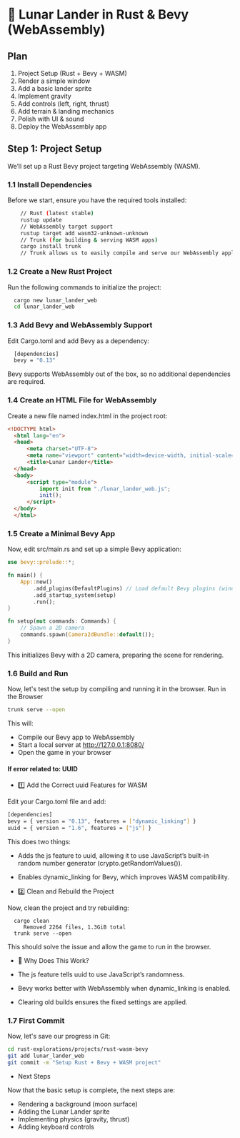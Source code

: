 # 🚀 Lunar Lander in Rust & Bevy (WebAssembly)

## Plan

1. Project Setup (Rust + Bevy + WASM)
2. Render a simple window
3. Add a basic lander sprite
4. Implement gravity
5. Add controls (left, right, thrust)
6. Add terrain & landing mechanics
7. Polish with UI & sound
8. Deploy the WebAssembly app

## Step 1: Project Setup

We’ll set up a Rust Bevy project targeting WebAssembly (WASM).

### 1.1 Install Dependencies

Before we start, ensure you have the required tools installed:

```bash
    // Rust (latest stable)
    rustup update
    // WebAssembly target support
    rustup target add wasm32-unknown-unknown
    // Trunk (for building & serving WASM apps)
    cargo install trunk
    // Trunk allows us to easily compile and serve our WebAssembly application.
```

### 1.2 Create a New Rust Project

Run the following commands to initialize the project:

```bash
  cargo new lunar_lander_web
  cd lunar_lander_web
```

### 1.3 Add Bevy and WebAssembly Support

Edit Cargo.toml and add Bevy as a dependency:

```bash
  [dependencies]
  bevy = "0.13"
```

Bevy supports WebAssembly out of the box, so no additional dependencies are required.

### 1.4 Create an HTML File for WebAssembly

Create a new file named index.html in the project root:

```html
<!DOCTYPE html>
  <html lang="en">
  <head>
      <meta charset="UTF-8">
      <meta name="viewport" content="width=device-width, initial-scale=1.0">
      <title>Lunar Lander</title>
  </head>
  <body>
      <script type="module">
          import init from "./lunar_lander_web.js";
          init();
      </script>
  </body>
  </html>
```

### 1.5 Create a Minimal Bevy App

Now, edit src/main.rs and set up a simple Bevy application:

```rust
use bevy::prelude::*;

fn main() {
    App::new()
        .add_plugins(DefaultPlugins) // Load default Bevy plugins (window, rendering, input, etc.)
        .add_startup_system(setup)
        .run();
}

fn setup(mut commands: Commands) {
    // Spawn a 2D camera
    commands.spawn(Camera2dBundle::default());
}
```

This initializes Bevy with a 2D camera, preparing the scene for rendering.

### 1.6 Build and Run

Now, let's test the setup by compiling and running it in the browser.
Run in the Browser

```bash
trunk serve --open
```

This will:

- Compile our Bevy app to WebAssembly
- Start a local server at <http://127.0.0.1:8080/>
- Open the game in your browser

#### If error related to: UUID

- 1️⃣ Add the Correct uuid Features for WASM

Edit your Cargo.toml file and add:

```bash
[dependencies]
bevy = { version = "0.13", features = ["dynamic_linking"] }
uuid = { version = "1.6", features = ["js"] }
````

This does two things:

- Adds the js feature to uuid, allowing it to use JavaScript’s built-in random number generator (crypto.getRandomValues()).
- Enables dynamic_linking for Bevy, which improves WASM compatibility.

- 2️⃣ Clean and Rebuild the Project

Now, clean the project and try rebuilding:

```
  cargo clean
     Removed 2264 files, 1.3GiB total
  trunk serve --open
```

This should solve the issue and allow the game to run in the browser.

- 🚀 Why Does This Work?

- The js feature tells uuid to use JavaScript’s randomness.
- Bevy works better with WebAssembly when dynamic_linking is enabled.
- Clearing old builds ensures the fixed settings are applied.

### 1.7 First Commit

Now, let's save our progress in Git:

```bash
cd rust-explorations/projects/rust-wasm-bevy
git add lunar_lander_web
git commit -m "Setup Rust + Bevy + WASM project"
````

- Next Steps

Now that the basic setup is complete, the next steps are:

- Rendering a background (moon surface)
- Adding the Lunar Lander sprite
- Implementing physics (gravity, thrust)
- Adding keyboard controls
